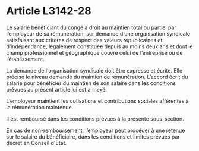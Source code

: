 # Article L3142-28

Le salarié bénéficiant du congé a droit au maintien total ou partiel par l’employeur de sa rémunération, sur demande d’une organisation syndicale satisfaisant aux critères de respect des valeurs républicaines et d’indépendance, légalement constituée depuis au moins deux ans et dont le champ professionnel et géographique couvre celui de l’entreprise ou de l’établissement.

La demande de l'organisation syndicale doit être expresse et écrite. Elle précise le niveau demandé du maintien de rémunération. L’accord écrit du salarié pour bénéficier du maintien de son salaire dans les conditions prévues au présent article lui est annexé.

L’employeur maintient les cotisations et contributions sociales afférentes à la rémunération maintenue.

Il est remboursé dans les conditions prévues à la présente sous-section.

En cas de non-remboursement, l’employeur peut procéder à une retenue sur le salaire du bénéficiaire, dans les conditions et limites prévues par décret en Conseil d'Etat.
